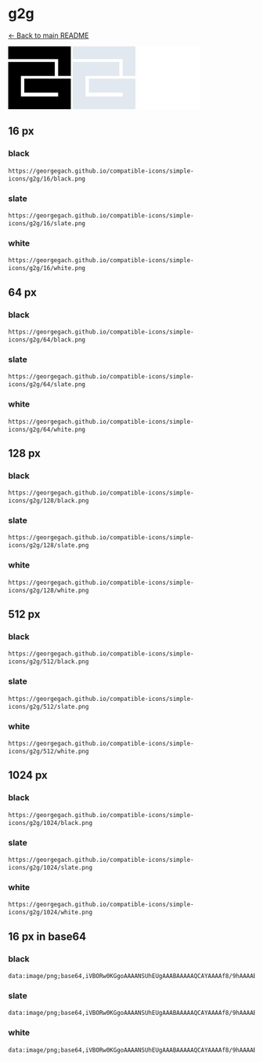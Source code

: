 # g2g

[← Back to main README](../../README.md)


<img src="./128/black.png" width="128" alt="g2g black icon" />
<img src="./128/slate.png" width="128" alt="g2g slate icon" />
<img src="./128/white.png" width="128" alt="g2g white icon" />

## 16 px

### black
```
https://georgegach.github.io/compatible-icons/simple-icons/g2g/16/black.png
```

### slate
```
https://georgegach.github.io/compatible-icons/simple-icons/g2g/16/slate.png
```

### white
```
https://georgegach.github.io/compatible-icons/simple-icons/g2g/16/white.png
```

## 64 px

### black
```
https://georgegach.github.io/compatible-icons/simple-icons/g2g/64/black.png
```

### slate
```
https://georgegach.github.io/compatible-icons/simple-icons/g2g/64/slate.png
```

### white
```
https://georgegach.github.io/compatible-icons/simple-icons/g2g/64/white.png
```

## 128 px

### black
```
https://georgegach.github.io/compatible-icons/simple-icons/g2g/128/black.png
```

### slate
```
https://georgegach.github.io/compatible-icons/simple-icons/g2g/128/slate.png
```

### white
```
https://georgegach.github.io/compatible-icons/simple-icons/g2g/128/white.png
```

## 512 px

### black
```
https://georgegach.github.io/compatible-icons/simple-icons/g2g/512/black.png
```

### slate
```
https://georgegach.github.io/compatible-icons/simple-icons/g2g/512/slate.png
```

### white
```
https://georgegach.github.io/compatible-icons/simple-icons/g2g/512/white.png
```

## 1024 px

### black
```
https://georgegach.github.io/compatible-icons/simple-icons/g2g/1024/black.png
```

### slate
```
https://georgegach.github.io/compatible-icons/simple-icons/g2g/1024/slate.png
```

### white
```
https://georgegach.github.io/compatible-icons/simple-icons/g2g/1024/white.png
```

## 16 px in base64

### black
```
data:image/png;base64,iVBORw0KGgoAAAANSUhEUgAAABAAAAAQCAYAAAAf8/9hAAAABmJLR0QA/wD/AP+gvaeTAAAAqUlEQVQ4jcXTMQrCUBAE0BcNKog2grWNll7DwiN4FmtPIt7Da9hZCNqK2khiEQNJCDFBwSnnM7PD7P4AsS/Q+kYMIR54NtT10+EBFg2EEWbYYJAm2L5T1EGMVZYIMWqQ4FAkmpbYLurCzOMNe1wqDM44YidTYnoHVywlBQ1rJuqEJeQY05oGvzmkIk64V2i6mKBXZjDH+sPQuaSnHvkSI8km6iB3yv/9jS8mDRiqA8fiBQAAAABJRU5ErkJggg==
```

### slate
```
data:image/png;base64,iVBORw0KGgoAAAANSUhEUgAAABAAAAAQCAYAAAAf8/9hAAAABmJLR0QA/wD/AP+gvaeTAAAA3UlEQVQ4ja2SO04DQRBEX82OAQlBYonYiQn3IkTEnIV4T2JxD1/DmQMLO7KEzCbsFMGa9QcZj7V0MtKo63V1qzR/X5seFfqIASJQC74uUolbux0ekZ5zdzBOSnoUroC7FmAmkutcAm5e0G7zCB4604LE7Lj1oiPaKtrXnS52dNjYTMGrkwBYNmg+EG/eDtdPDgQfTumJUFSQ7nMcJfsqHn9KfrA1zgEE6X+CdFhmAf48JbB1LRghbn4DVJROzetfE6VQSq5MC9gdUSTMJsv3QZQ7awS28Txbe2nqfcRvSXlT7HbwRn8AAAAASUVORK5CYII=
```

### white
```
data:image/png;base64,iVBORw0KGgoAAAANSUhEUgAAABAAAAAQCAYAAAAf8/9hAAAABmJLR0QA/wD/AP+gvaeTAAAArElEQVQ4jcXTMQ4BYRQE4G/ZsInQSNQaStdQOIKzqJ1E3MM1dAoJraARv2JtsrsRdkNiyvkz8ybz3h+FEIIv0PhGDDGuuNXUdbLhUQhhWkN4xxhLdLMEq2eKKgiY54kY/RoJtmWibonNsi7OPZ6xwfGNwQE7rOVKzO7ghJm0oF7FRK34BTnAqKLBbw6pjD0ubzRtDJG8Mphg8WHoRNpTQrHEu3QTVVA45f/+xgfn/iebz7+pZAAAAABJRU5ErkJggg==
```

